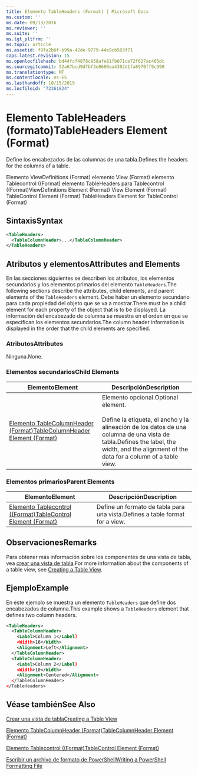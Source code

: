 ```yaml
---
title: Elemento TableHeaders (Format) | Microsoft Docs
ms.custom: ''
ms.date: 09/13/2016
ms.reviewer: ''
ms.suite: ''
ms.tgt_pltfrm: ''
ms.topic: article
ms.assetid: f9fa2b6f-b99a-42de-9779-44e9cb583f71
caps.latest.revision: 15
ms.openlocfilehash: bd44fcf4878c858afe81fb071ce72f627ac465dc
ms.sourcegitcommit: 52a67bcd9d7bf3e8600ea4302d1fa8970ff9c998
ms.translationtype: MT
ms.contentlocale: es-ES
ms.lasthandoff: 10/15/2019
ms.locfileid: "72361824"
---
```

# <a name="tableheaders-element-format"></a><span data-ttu-id="8eca0-102">Elemento TableHeaders (formato)</span><span class="sxs-lookup"><span data-stu-id="8eca0-102">TableHeaders Element (Format)</span></span>

<span data-ttu-id="8eca0-103">Define los encabezados de las columnas de una tabla.</span><span class="sxs-lookup"><span data-stu-id="8eca0-103">Defines the headers for the columns of a table.</span></span>

<span data-ttu-id="8eca0-104">Elemento ViewDefinitions (Format) elemento View (Format) elemento Tablecontrol ((Format) elemento TableHeaders para Tablecontrol ((Format)</span><span class="sxs-lookup"><span data-stu-id="8eca0-104">ViewDefinitions Element (Format) View Element (Format) TableControl Element (Format) TableHeaders Element for TableControl (Format)</span></span>

## <a name="syntax"></a><span data-ttu-id="8eca0-105">Sintaxis</span><span class="sxs-lookup"><span data-stu-id="8eca0-105">Syntax</span></span>

```xml
<TableHeaders>
  <TableColumnHeader>...</TableColumnHeader>
</TableHeaders>

```

## <a name="attributes-and-elements"></a><span data-ttu-id="8eca0-106">Atributos y elementos</span><span class="sxs-lookup"><span data-stu-id="8eca0-106">Attributes and Elements</span></span>

<span data-ttu-id="8eca0-107">En las secciones siguientes se describen los atributos, los elementos secundarios y los elementos primarios del elemento `TableHeaders`.</span><span class="sxs-lookup"><span data-stu-id="8eca0-107">The following sections describe the attributes, child elements, and parent elements of the `TableHeaders` element.</span></span> <span data-ttu-id="8eca0-108">Debe haber un elemento secundario para cada propiedad del objeto que se va a mostrar.</span><span class="sxs-lookup"><span data-stu-id="8eca0-108">There must be a child element for each property of the object that is to be displayed.</span></span> <span data-ttu-id="8eca0-109">La información del encabezado de columna se muestra en el orden en que se especifican los elementos secundarios.</span><span class="sxs-lookup"><span data-stu-id="8eca0-109">The column header information is displayed in the order that the child elements are specified.</span></span>

### <a name="attributes"></a><span data-ttu-id="8eca0-110">Atributos</span><span class="sxs-lookup"><span data-stu-id="8eca0-110">Attributes</span></span>

<span data-ttu-id="8eca0-111">Ninguna.</span><span class="sxs-lookup"><span data-stu-id="8eca0-111">None.</span></span>

### <a name="child-elements"></a><span data-ttu-id="8eca0-112">Elementos secundarios</span><span class="sxs-lookup"><span data-stu-id="8eca0-112">Child Elements</span></span>

|<span data-ttu-id="8eca0-113">Elemento</span><span class="sxs-lookup"><span data-stu-id="8eca0-113">Element</span></span>|<span data-ttu-id="8eca0-114">Descripción</span><span class="sxs-lookup"><span data-stu-id="8eca0-114">Description</span></span>|
|-------------|-----------------|
|[<span data-ttu-id="8eca0-115">Elemento TableColumnHeader (Format)</span><span class="sxs-lookup"><span data-stu-id="8eca0-115">TableColumnHeader Element (Format)</span></span>](./tablecolumnheader-element-format.md)|<span data-ttu-id="8eca0-116">Elemento opcional.</span><span class="sxs-lookup"><span data-stu-id="8eca0-116">Optional element.</span></span><br /><br /> <span data-ttu-id="8eca0-117">Define la etiqueta, el ancho y la alineación de los datos de una columna de una vista de tabla.</span><span class="sxs-lookup"><span data-stu-id="8eca0-117">Defines the label, the width, and the alignment of the data for a column of a table view.</span></span>|

### <a name="parent-elements"></a><span data-ttu-id="8eca0-118">Elementos primarios</span><span class="sxs-lookup"><span data-stu-id="8eca0-118">Parent Elements</span></span>

|<span data-ttu-id="8eca0-119">Elemento</span><span class="sxs-lookup"><span data-stu-id="8eca0-119">Element</span></span>|<span data-ttu-id="8eca0-120">Descripción</span><span class="sxs-lookup"><span data-stu-id="8eca0-120">Description</span></span>|
|-------------|-----------------|
|[<span data-ttu-id="8eca0-121">Elemento Tablecontrol ((Format)</span><span class="sxs-lookup"><span data-stu-id="8eca0-121">TableControl Element (Format)</span></span>](./tablecontrol-element-format.md)|<span data-ttu-id="8eca0-122">Define un formato de tabla para una vista.</span><span class="sxs-lookup"><span data-stu-id="8eca0-122">Defines a table format for a view.</span></span>|

## <a name="remarks"></a><span data-ttu-id="8eca0-123">Observaciones</span><span class="sxs-lookup"><span data-stu-id="8eca0-123">Remarks</span></span>

<span data-ttu-id="8eca0-124">Para obtener más información sobre los componentes de una vista de tabla, vea [crear una vista de tabla](./creating-a-table-view.md).</span><span class="sxs-lookup"><span data-stu-id="8eca0-124">For more information about the components of a table view, see [Creating a Table View](./creating-a-table-view.md).</span></span>

## <a name="example"></a><span data-ttu-id="8eca0-125">Ejemplo</span><span class="sxs-lookup"><span data-stu-id="8eca0-125">Example</span></span>

<span data-ttu-id="8eca0-126">En este ejemplo se muestra un elemento `TableHeaders` que define dos encabezados de columna.</span><span class="sxs-lookup"><span data-stu-id="8eca0-126">This example shows a `TableHeaders` element that defines two column headers.</span></span>

```xml
<TableHeaders>
  <TableColumnHeader>
    <Label>Column 1</Label)
    <Width>16</Width>
    <Alignment>Left</Alignment>
  </TableColumnHeader>
  <TableColumnHeader>
    <Label>Column 2</Label)
    <Width>10</Width>
    <Alignment>Centered</Alignment>
  </TableColumnHeader>
</TableHeaders>
```

## <a name="see-also"></a><span data-ttu-id="8eca0-127">Véase también</span><span class="sxs-lookup"><span data-stu-id="8eca0-127">See Also</span></span>

[<span data-ttu-id="8eca0-128">Crear una vista de tabla</span><span class="sxs-lookup"><span data-stu-id="8eca0-128">Creating a Table View</span></span>](./creating-a-table-view.md)

[<span data-ttu-id="8eca0-129">Elemento TableColumnHeader (Format)</span><span class="sxs-lookup"><span data-stu-id="8eca0-129">TableColumnHeader Element (Format)</span></span>](./tablecolumnheader-element-format.md)

[<span data-ttu-id="8eca0-130">Elemento Tablecontrol ((Format)</span><span class="sxs-lookup"><span data-stu-id="8eca0-130">TableControl Element (Format)</span></span>](./tablecontrol-element-format.md)

[<span data-ttu-id="8eca0-131">Escribir un archivo de formato de PowerShell</span><span class="sxs-lookup"><span data-stu-id="8eca0-131">Writing a PowerShell Formatting File</span></span>](./writing-a-powershell-formatting-file.md)
